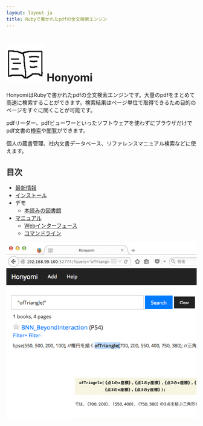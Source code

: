 ```yaml
---
layout: layout-ja
title: Rubyで書かれたpdfの全文検索エンジン
---
```

# <img width="100" height="100" src="/images/honyomi-icon.png"> Honyomi 

HonyomiはRubyで書かれたpdfの全文検索エンジンです。大量のpdfをまとめて高速に検索することができます。検索結果はページ単位で取得できるため目的のページをすぐに開くことが可能です。

pdfリーダー、pdfビューワーといったソフトウェアを使わずにブラウザだけでpdf文書の[検索](http://honyomi.ongaeshi.me/?query=%E6%97%A5%E6%9C%AC%E8%AA%9E+%E7%89%B9%E5%BE%B4)や[閲覧](http://honyomi.ongaeshi.me/v/6)ができます。

個人の蔵書管理、社内文書データベース、リファレンスマニュアル検索などに使えます。

## 目次

- [最新情報](./news.html)
- [インストール](./install.html)
- デモ
  - [本読みの図書館](http://honyomi.ongaeshi.me/)
- [マニュアル](./manual.html)
  - [Webインターフェース](./webinterface.html)
  - [コマンドライン](./commandline.html)

<img alt='honyomi' src='https://raw.githubusercontent.com/ongaeshi/honyomi/master/images/honyomi-01.png' />


